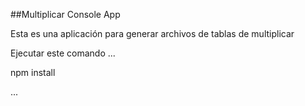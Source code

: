 ##Multiplicar Console App

Esta es una aplicación para generar archivos de tablas de multiplicar

Ejecutar este comando
...

npm install

...